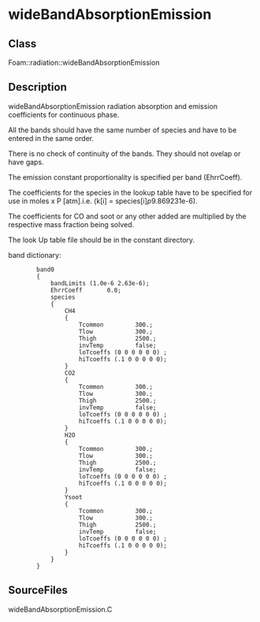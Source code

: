 # wideBandAbsorptionEmission 
## Class
Foam::radiation::wideBandAbsorptionEmission

## Description

wideBandAbsorptionEmission radiation absorption and emission coefficients
for continuous phase.

All the bands should have the same number of species and have to be entered
in the same order.

There is no check of continuity of the bands. They should not ovelap or
have gaps.

The emission constant proportionality is specified per band (EhrrCoeff).

The coefficients for the species in the lookup table have to be specified
for use in moles x P [atm].i.e. (k[i] = species[i]*p*9.869231e-6).

The coefficients for CO and soot or any other added are multiplied by the
respective mass fraction being solved.

The look Up table file should be in the constant directory.

band dictionary:
```
        band0
        {
            bandLimits (1.0e-6 2.63e-6);
            EhrrCoeff       0.0;
            species
            {
                CH4
                {
                    Tcommon         300.;
                    Tlow            300.;
                    Thigh           2500.;
                    invTemp         false;
                    loTcoeffs (0 0 0 0 0 0) ;
                    hiTcoeffs (.1 0 0 0 0 0);
                }
                CO2
                {
                    Tcommon         300.;
                    Tlow            300.;
                    Thigh           2500.;
                    invTemp         false;
                    loTcoeffs (0 0 0 0 0 0) ;
                    hiTcoeffs (.1 0 0 0 0 0);
                }
                H2O
                {
                    Tcommon         300.;
                    Tlow            300.;
                    Thigh           2500.;
                    invTemp         false;
                    loTcoeffs (0 0 0 0 0 0) ;
                    hiTcoeffs (.1 0 0 0 0 0);
                }
                Ysoot
                {
                    Tcommon         300.;
                    Tlow            300.;
                    Thigh           2500.;
                    invTemp         false;
                    loTcoeffs (0 0 0 0 0 0) ;
                    hiTcoeffs (.1 0 0 0 0 0);
                }
            }
        }
```


## SourceFiles
wideBandAbsorptionEmission.C

